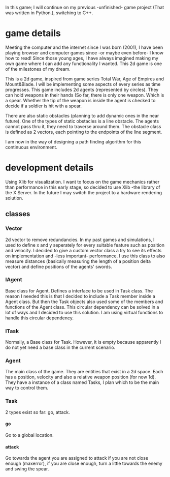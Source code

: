 In this game; I will continue on my previous -unfinished- game project (That was written in Python.), switching to C++.

# game details
Meeting the computer and the internet since I was born (2001), I have been playing browser and computer games since -or maybe even before- I know how to read! Since those young ages, I have always imagined making my own game where I can add any functionality I wanted. This 2d game is one of the milestones of my dream.

This is a 2d game, inspired from game series Total War, Age of Empires and Mount&Blade. I will be implementing some aspects of every series as time progresses. This game includes 2d agents (represented by circles). They can hold weapons in their hands (So far, there is only one weapon. Which is a spear. Whether the tip of the weapon is inside the agent is checked to decide if a soldier is hit with a spear.

There are also static obstacles (planning to add dynamic ones in the near future). One of the types of static obstacles is a line obstacle. The agents cannot pass thru it, they need to traverse around them. The obstacle class is defined as 2 vectors, each pointing to the endpoints of the line segment.

I am now in the way of designing a path finding algorithm for this continuous environment.

# development details
Using Xlib for visualization. I want to focus on the game mechanics rather than performance in this early stage, so decided to use Xlib -the library of the X Server. In the future I may switch the project to a hardware rendering solution.

## classes
### Vector
2d vector to remove redundancies. In my past games and simulations, I used to define x and y seperately for every suitable feature such as position and velocity. I decided to give a custom vector class a try to see its effects on implementation and -less important- performance.
I use this class to also measure distances (basically measuring the length of a position delta vector) and define positions of the agents' swords.

### IAgent
Base class for Agent. Defines a interface to be used in Task class. The reason I needed this is that I decided to include a Task member inside a Agent class. But then the Task objects also used some of the members and functions of the Agent class. This circular dependency can be solved in a lot of ways and I decided to use this solution.
I am using virtual functions to handle this circular dependency.

### ITask
Normally, a Base class for Task. However, it is empty because apparently I do not yet need a base class in the current scenario.

### Agent
The main class of the game. They are entities that exist in a 2d space. Each has a position, velocity and also a relative weapon position (for now 1d).
They have a instance of a class named Tasks, I plan which to be the main way to control them.

### Task
2 types exist so far: go, attack.
#### go
Go to a global location.
#### attack
Go towards the agent you are assigned to attack if you are not close enough (maxerror), if you are close enough, turn a little towards the enemy and swing the spear.
